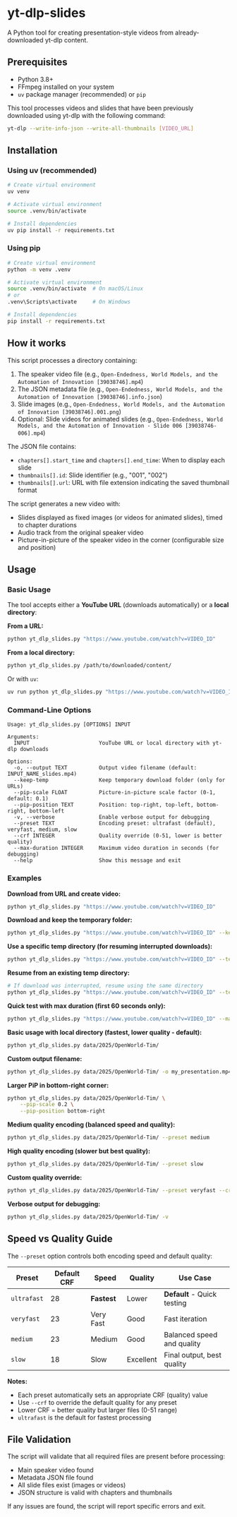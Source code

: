 # yt-dlp-slides

A Python tool for creating presentation-style videos from already-downloaded yt-dlp content.

## Prerequisites

- Python 3.8+
- FFmpeg installed on your system
- `uv` package manager (recommended) or `pip`

This tool processes videos and slides that have been previously downloaded using yt-dlp with the following command:
```bash
yt-dlp --write-info-json --write-all-thumbnails [VIDEO_URL]
```

## Installation

### Using uv (recommended)

```bash
# Create virtual environment
uv venv

# Activate virtual environment
source .venv/bin/activate

# Install dependencies
uv pip install -r requirements.txt
```

### Using pip

```bash
# Create virtual environment
python -m venv .venv

# Activate virtual environment
source .venv/bin/activate  # On macOS/Linux
# or
.venv\Scripts\activate     # On Windows

# Install dependencies
pip install -r requirements.txt
```

## How it works

This script processes a directory containing:
1. The speaker video file (e.g., `Open-Endedness, World Models, and the Automation of Innovation [39038746].mp4`)
2. The JSON metadata file (e.g., `Open-Endedness, World Models, and the Automation of Innovation [39038746].info.json`)
3. Slide images (e.g., `Open-Endedness, World Models, and the Automation of Innovation [39038746].001.png`)
4. Optional: Slide videos for animated slides (e.g., `Open-Endedness, World Models, and the Automation of Innovation - Slide 006 [39038746-006].mp4`)

The JSON file contains:
- `chapters[].start_time` and `chapters[].end_time`: When to display each slide
- `thumbnails[].id`: Slide identifier (e.g., "001", "002")
- `thumbnails[].url`: URL with file extension indicating the saved thumbnail format

The script generates a new video with:
- Slides displayed as fixed images (or videos for animated slides), timed to chapter durations
- Audio track from the original speaker video
- Picture-in-picture of the speaker video in the corner (configurable size and position)

## Usage

### Basic Usage

The tool accepts either a **YouTube URL** (downloads automatically) or a **local directory**:

**From a URL:**
```bash
python yt_dlp_slides.py "https://www.youtube.com/watch?v=VIDEO_ID"
```

**From a local directory:**
```bash
python yt_dlp_slides.py /path/to/downloaded/content/
```

Or with `uv`:
```bash
uv run python yt_dlp_slides.py "https://www.youtube.com/watch?v=VIDEO_ID"
```

### Command-Line Options

```
Usage: yt_dlp_slides.py [OPTIONS] INPUT

Arguments:
  INPUT                      YouTube URL or local directory with yt-dlp downloads

Options:
  -o, --output TEXT          Output video filename (default: INPUT_NAME_slides.mp4)
  --keep-temp                Keep temporary download folder (only for URLs)
  --pip-scale FLOAT          Picture-in-picture scale factor (0-1, default: 0.1)
  --pip-position TEXT        Position: top-right, top-left, bottom-right, bottom-left
  -v, --verbose              Enable verbose output for debugging
  --preset TEXT              Encoding preset: ultrafast (default), veryfast, medium, slow
  --crf INTEGER              Quality override (0-51, lower is better quality)
  --max-duration INTEGER     Maximum video duration in seconds (for debugging)
  --help                     Show this message and exit
```

### Examples

**Download from URL and create video:**
```bash
python yt_dlp_slides.py "https://www.youtube.com/watch?v=VIDEO_ID"
```

**Download and keep the temporary folder:**
```bash
python yt_dlp_slides.py "https://www.youtube.com/watch?v=VIDEO_ID" --keep-temp
```

**Use a specific temp directory (for resuming interrupted downloads):**
```bash
python yt_dlp_slides.py "https://www.youtube.com/watch?v=VIDEO_ID" --temp-dir my-download
```

**Resume from an existing temp directory:**
```bash
# If download was interrupted, resume using the same directory
python yt_dlp_slides.py "https://www.youtube.com/watch?v=VIDEO_ID" --temp-dir yt-dlp-slides-abc123
```

**Quick test with max duration (first 60 seconds only):**
```bash
python yt_dlp_slides.py "https://www.youtube.com/watch?v=VIDEO_ID" --max-duration 60
```

**Basic usage with local directory (fastest, lower quality - default):**
```bash
python yt_dlp_slides.py data/2025/OpenWorld-Tim/
```

**Custom output filename:**
```bash
python yt_dlp_slides.py data/2025/OpenWorld-Tim/ -o my_presentation.mp4
```

**Larger PiP in bottom-right corner:**
```bash
python yt_dlp_slides.py data/2025/OpenWorld-Tim/ \
    --pip-scale 0.2 \
    --pip-position bottom-right
```

**Medium quality encoding (balanced speed and quality):**
```bash
python yt_dlp_slides.py data/2025/OpenWorld-Tim/ --preset medium
```

**High quality encoding (slower but best quality):**
```bash
python yt_dlp_slides.py data/2025/OpenWorld-Tim/ --preset slow
```

**Custom quality override:**
```bash
python yt_dlp_slides.py data/2025/OpenWorld-Tim/ --preset veryfast --crf 20
```

**Verbose output for debugging:**
```bash
python yt_dlp_slides.py data/2025/OpenWorld-Tim/ -v
```

## Speed vs Quality Guide

The `--preset` option controls both encoding speed and default quality:

| Preset      | Default CRF | Speed        | Quality      | Use Case                     |
|-------------|-------------|--------------|--------------|------------------------------|
| `ultrafast` | 28          | **Fastest**  | Lower        | **Default** - Quick testing  |
| `veryfast`  | 23          | Very Fast    | Good         | Fast iteration               |
| `medium`    | 23          | Medium       | Good         | Balanced speed and quality   |
| `slow`      | 18          | Slow         | Excellent    | Final output, best quality   |

**Notes:**
- Each preset automatically sets an appropriate CRF (quality) value
- Use `--crf` to override the default quality for any preset
- Lower CRF = better quality but larger files (0-51 range)
- `ultrafast` is the default for fastest processing

## File Validation

The script will validate that all required files are present before processing:
- Main speaker video found
- Metadata JSON file found
- All slide files exist (images or videos)
- JSON structure is valid with chapters and thumbnails

If any issues are found, the script will report specific errors and exit.
